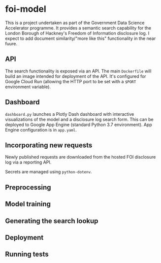 # foi-model

This is a project undertaken as part of the Government Data Science Accelerator programme. It provides a semantic search capability for the London Borough of Hackney's Freedom of Information disclosure log. I expect to add document similarity/"more like this" functionality in the near fuure.

## API

The search functionality is exposed via an API. The main `Dockerfile` will build an image intended for deployment of the API. It's configured for Google Cloud Run (allowing the HTTP port to be set with a `$PORT` environment variable).

## Dashboard
`dashboard.py` launches a Plotly Dash dashboard with interactive visualizations of the model and a disclosure log search form. This can be deployed to Google App Engine (standard Python 3.7 environment). App Engine configuration is in `app.yaml`.

## Incorporating new requests

Newly published requests are downloaded from the hosted FOI disclosure log via a reporting API.

Secrets are managed using `python-dotenv`.

## Preprocessing

## Model training

## Generating the search lookup

## Deployment

## Running tests